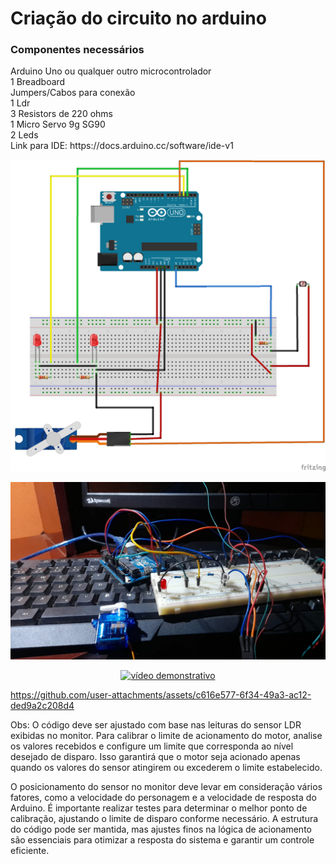 # Criação do circuito no arduino
<h3>Componentes necessários</h3>
Arduino Uno ou qualquer outro microcontrolador<br>1 Breadboard<br>Jumpers/Cabos para conexão<br>1 Ldr<br>3 Resistors de 220 ohms<br>1 Micro Servo 9g SG90<br>2 Leds
<br>Link para IDE: https://docs.arduino.cc/software/ide-v1

![Meu Projeto](circuito_arduino.png)

![Meu Projeto](Imagem_demonstrativa.jpg)

<div align="center">
  <a href="https://youtu.be/BFO7PU2HMyw" target="_blank">
    <img src="https://img.youtube.com/vi/BFO7PU2HMyw/0.jpg" alt="vídeo demonstrativo" width="600">
  </a>
</div>

https://github.com/user-attachments/assets/c616e577-6f34-49a3-ac12-ded9a2c208d4


Obs: O código deve ser ajustado com base nas leituras do sensor LDR exibidas no monitor. Para calibrar o limite de acionamento do motor, analise os valores recebidos e configure um limite que corresponda ao nível desejado de disparo. Isso garantirá que o motor seja acionado apenas quando os valores do sensor atingirem ou excederem o limite estabelecido.

O posicionamento do sensor no monitor deve levar em consideração vários fatores, como a velocidade do personagem e a velocidade de resposta do Arduino. É importante realizar testes para determinar o melhor ponto de calibração, ajustando o limite de disparo conforme necessário. A estrutura do código pode ser mantida, mas ajustes finos na lógica de acionamento são essenciais para otimizar a resposta do sistema e garantir um controle eficiente. 
